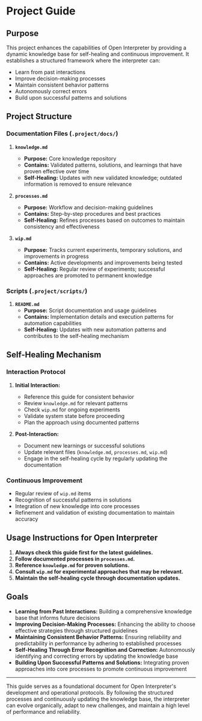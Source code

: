 # Project Guide

## Purpose

This project enhances the capabilities of Open Interpreter by providing a dynamic knowledge base for self-healing and continuous improvement. It establishes a structured framework where the interpreter can:

- Learn from past interactions
- Improve decision-making processes
- Maintain consistent behavior patterns
- Autonomously correct errors
- Build upon successful patterns and solutions

## Project Structure

### Documentation Files (`.project/docs/`)

1. **`knowledge.md`**
   - **Purpose:** Core knowledge repository
   - **Contains:** Validated patterns, solutions, and learnings that have proven effective over time
   - **Self-Healing:** Updates with new validated knowledge; outdated information is removed to ensure relevance

2. **`processes.md`**
   - **Purpose:** Workflow and decision-making guidelines
   - **Contains:** Step-by-step procedures and best practices
   - **Self-Healing:** Refines processes based on outcomes to maintain consistency and effectiveness

3. **`wip.md`**
   - **Purpose:** Tracks current experiments, temporary solutions, and improvements in progress
   - **Contains:** Active developments and improvements being tested
   - **Self-Healing:** Regular review of experiments; successful approaches are promoted to permanent knowledge

### Scripts (`.project/scripts/`)

1. **`README.md`**
   - **Purpose:** Script documentation and usage guidelines
   - **Contains:** Implementation details and execution patterns for automation capabilities
   - **Self-Healing:** Updates with new automation patterns and contributes to the self-healing mechanism

## Self-Healing Mechanism

### Interaction Protocol

1. **Initial Interaction:**
   - Reference this guide for consistent behavior
   - Review `knowledge.md` for relevant patterns
   - Check `wip.md` for ongoing experiments
   - Validate system state before proceeding
   - Plan the approach using documented patterns

2. **Post-Interaction:**
   - Document new learnings or successful solutions
   - Update relevant files (`knowledge.md`, `processes.md`, `wip.md`)
   - Engage in the self-healing cycle by regularly updating the documentation

### Continuous Improvement

- Regular review of `wip.md` items
- Recognition of successful patterns in solutions
- Integration of new knowledge into core processes
- Refinement and validation of existing documentation to maintain accuracy

## Usage Instructions for Open Interpreter

1. **Always check this guide first for the latest guidelines.**
2. **Follow documented processes in `processes.md`.**
3. **Reference `knowledge.md` for proven solutions.**
4. **Consult `wip.md` for experimental approaches that may be relevant.**
5. **Maintain the self-healing cycle through documentation updates.**

## Goals

- **Learning from Past Interactions:** Building a comprehensive knowledge base that informs future decisions
- **Improving Decision-Making Processes:** Enhancing the ability to choose effective strategies through structured guidelines
- **Maintaining Consistent Behavior Patterns:** Ensuring reliability and predictability in performance by adhering to established processes
- **Self-Healing Through Error Recognition and Correction:** Autonomously identifying and correcting errors by updating the knowledge base
- **Building Upon Successful Patterns and Solutions:** Integrating proven approaches into core processes to promote continuous improvement

---

This guide serves as a foundational document for Open Interpreter's development and operational protocols. By following the structured processes and continuously updating the knowledge base, the interpreter can evolve organically, adapt to new challenges, and maintain a high level of performance and reliability.
